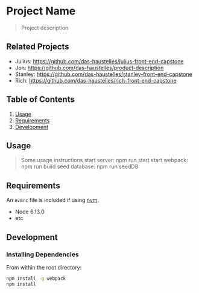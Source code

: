 # Project Name

> Project description

## Related Projects

  - Julius:  https://github.com/das-haustelles/julius-front-end-capstone
  - Jon:     https://github.com/das-haustelles/product-description
  - Stanley: https://github.com/das-haustelles/stanley-front-end-capstone
  - Rich:    https://github.com/das-haustelles/rich-front-end-capstone

## Table of Contents

1. [Usage](#Usage)
1. [Requirements](#requirements)
1. [Development](#development)

## Usage

> Some usage instructions
start server:  npm run start
start webpack: npm run build
seed database: npm run seedDB

## Requirements

An `nvmrc` file is included if using [nvm](https://github.com/creationix/nvm).

- Node 6.13.0
- etc

## Development

### Installing Dependencies

From within the root directory:

```sh
npm install -g webpack
npm install
```

